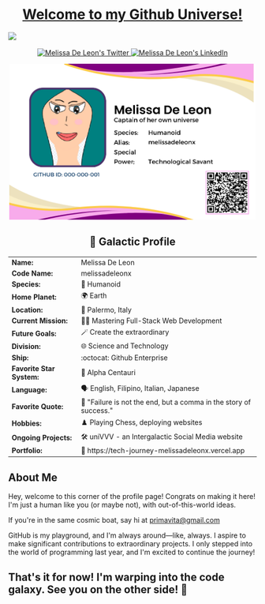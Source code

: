 <h1 align="center">
<a href="https://tech-journey-melissadeleonx.vercel.app" target="_blank">Welcome to my Github Universe!</a>
</h1>
<a href="https://raw.githubusercontent.com/melissadeleonx/melissadeleonx/main/melissadeleonx-video.gif" target="_blank"><img src="https://raw.githubusercontent.com/melissadeleonx/melissadeleonx/main/melissadeleonx-video.gif" /></a>

<p align="center">
  <a href="https://twitter.com/melissadeleonx">
    <img src="https://img.shields.io/badge/follow-%40melissadeleonx%203.5k+-1DA1F2?label=XTwitter&logo=twitter&style=for-the-badge&color=blue" alt="Melissa De Leon's Twitter"/>
  </a>
  <a href="https://www.linkedin.com/in/melissadeleonx/">
    <img src="https://img.shields.io/badge/LinkedIn-melissadeleonx-blue?style=for-the-badge&logo=linkedin" alt="Melissa De Leon's LinkedIn"/>
  </a>
</p>
<p align="center">
  <a href="https://raw.githubusercontent.com/melissadeleonx/melissadeleonx/main/melissadeleon-id.png">
    <img src="https://raw.githubusercontent.com/melissadeleonx/melissadeleonx/main/melissadeleon-id.png" width="500" alt="Galactic ID">
  </a>
</p>

<div align="center">
  <h2 align="center"> 🌌 Galactic Profile</h2>
  <table>
    <tr>
      <td><b>Name:</b></td>
      <td>Melissa De Leon</td>
    </tr>
    <tr>
      <td><b>Code Name:</b></td>
      <td>melissadeleonx</td>
    </tr>
    <tr>
      <td><b>Species:</b></td>
      <td>👤 Humanoid</td>
    </tr>
    <tr>
      <td><b>Home Planet:</b></td>
      <td>🌍 Earth</td>
    </tr>
    <tr>
      <td><b>Location:</b></td>
      <td>🍕 Palermo, Italy</td>
    </tr>
    <tr>
      <td><b>Current Mission:</b></td>
      <td>👩‍💻 Mastering Full-Stack Web Development</td>
    </tr>
    <tr>
      <td><b>Future Goals:</b></td>
      <td>🪄 Create the extraordinary</td>
    </tr>
    <tr>
      <td><b>Division:</b></td>
      <td>🌐 Science and Technology</td>
    </tr>
    <tr>
      <td><b>Ship:</b></td>
      <td>:octocat: Github Enterprise</td>
    </tr>
    <tr>
      <td><b>Favorite Star System:</b></td>
      <td>🌠 Alpha Centauri</td>
    </tr>
    <tr>
      <td><b>Language:</b></td>
      <td>🗣️ English, Filipino, Italian, Japanese</td>
    </tr>
    <tr>
      <td><b>Favorite Quote:</b></td>
      <td>💬 "Failure is not the end, but a comma in the story of success."</td>
    </tr>
    <tr>
      <td><b>Hobbies:</b></td>
      <td>♟️ Playing Chess, deploying websites</td>
    </tr>
    <tr>
      <td><b>Ongoing Projects:</b></td>
      <td>🛠️ uniVVV - an Intergalactic Social Media website</td>
    </tr>
    <tr>
      <td><b>Portfolio:</b></td>
      <td>📂 https://tech-journey-melissadeleonx.vercel.app</td>
    </tr>
  </table>
</div>

## About Me

Hey, welcome to this corner of the profile page! Congrats on making it here! I'm just a human like you (or maybe not), with out-of-this-world ideas.

If you're in the same cosmic boat, say hi at primavita@gmail.com 

GitHub is my playground, and I'm always around—like, always. I aspire to make significant contributions to extraordinary projects. I only stepped into the world of programming last year, and I'm excited to continue the journey!

That's it for now! I'm warping into the code galaxy. See you on the other side! 🚀
---

<!---
melissadeleonx/melissadeleonx is a ✨ special ✨ repository because its `README.md` (this file) appears on your GitHub profile.
You can click the Preview link to take a look at your changes.
--->
